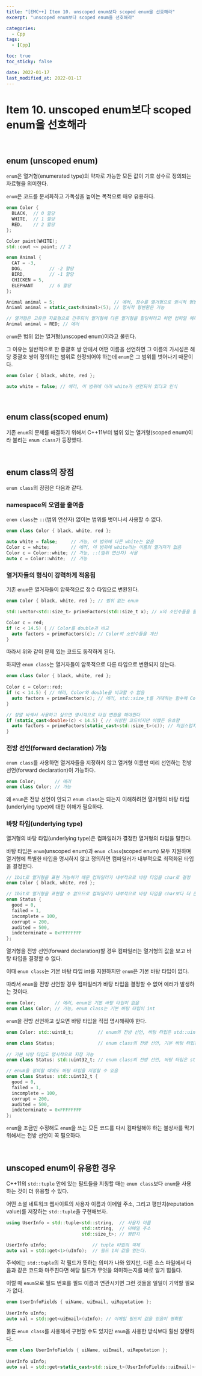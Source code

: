 ```yaml
---
title: "[EMC++] Item 10. unscoped enum보다 scoped enum을 선호해라"
excerpt: "unscoped enum보다 scoped enum을 선호해라"

categories:
  - Cpp
tags:
  - [Cpp]

toc: true
toc_sticky: false

date: 2022-01-17
last_modified_at: 2022-01-17
---
```


# Item 10. unscoped enum보다 scoped enum을 선호해라

<br>

## enum (unscoped enum)

`enum`은 열거형(enumerated type)의 약자로 가능한 모든 값이 기호 상수로 정의되는 자료형을 의미한다.

`enum`은 코드를 문서화하고 가독성을 높이는 목적으로 매우 유용하다.

```cpp
enum Color {
  BLACK,  // 0 할당
  WHITE,  // 1 할당 
  RED,    // 2 할당 
}; 

Color paint(WHITE);
std::cout << paint; // 2

enum Animal {
  CAT = -3, 
  DOG,          // -2 할당
  BIRD,         // -1 할당 
  CHICKEN = 5, 
  ELEPHANT      // 6 할당 
};

Animal animal = 5;                      // 에러, 정수를 열거형으로 암시적 형변환 불가
Aniaml animal = static_cast<Animal>(5); // 명시적 형변환은 가능

// 열거형은 고유한 자료형으로 간주되어 열거형에 다른 열거형을 할당하려고 하면 컴파일 에러가 발생한다
Animal animal = RED; // 에러
```

`enum`은 범위 없는 열거형(unscoped enum)이라고 불린다.

그 이유는 일반적으로 한 중괄호 쌍 안에서 어떤 이름을 선언하면 그 이름의 가시성은 해당 중괄호 쌍이 정의하는 범위로 한정되어야 하는데 `enum`은 그 범위를 벗어나기 때문이다.

```cpp
enum Color { black, white, red };

auto white = false; // 에러, 이 범위에 이미 white가 선언되어 있다고 인식
```

<br>

## enum class(scoped enum)

기존 `enum`의 문제를 해결하기 위해서 C++11부터 범위 있는 열거형(scoped enum)이라 불리는 `enum class`가 등장했다.

<br>

## enum class의 장점

`enum class`의 장점은 다음과 같다.

### namespace의 오염을 줄여줌

`enem class`는 `::`(범위 연산자) 없이는 범위를 벗어나서 사용할 수 없다.

```cpp
enum class Color { black, white, red }; 
 
auto white = false;     // 가능, 이 범위에 다른 white는 없음
Color c = white;        // 에러, 이 범위에 white라는 이름의 열거자가 없음
Color c = Color::white; // 가능, ::(범위 연산자) 사용
auto c = Color::white;  // 가능
```

### 열거자들의 형식이 강력하게 적용됨

기존 `enum`은 열거자들이 암묵적으로 정수 타입으로 변환된다.

```cpp
enum Color { black, white, red }; // 범위 없는 enum

std::vector<std::size_t> primeFactors(std::size_t x); // x의 소인수들을 돌려주는 함수

Color c = red; 
if (c < 14.5) { // Color를 double과 비교
  auto factors = primeFactors(c); // Color의 소인수들을 계산
}
```

따라서 위와 같이 문제 있는 코드도 동작하게 된다.

하지만 `enum class`는 열거자들이 암묵적으로 다른 타입으로 변환되지 않는다.

```cpp
enum class Color { black, white, red };
 
Color c = Color::red;
if (c < 14.5) { // 에러, Color와 double을 비교할 수 없음
  auto factors = primeFactors(c); // 에러, std::size_t를 기대하는 함수에 Color를 전달할 수 없음
}

// 정말 바꿔서 사용하고 싶으면 명시적으로 타입 변환을 해야한다
if (static_cast<double>(c) < 14.5) { // 이상한 코드이지만 어쨌든 유효함
  auto factors = primeFactors(static_cast<std::size_t>(c)); // 의심스럽지만 컴파일은 됨
}
```

### 전방 선언(forward declaration) 가능

`enum class`를 사용하면 열거자들을 지정하지 않고 열거형 이름만 미리 선언하는 전방 선언(forward declaration)이 가능하다.

```cpp
enum Color;       // 에러
enum class Color; // 가능
```

왜 `enum`은 전방 선언이 안되고 `enum class`는 되는지 이해하려면 열거형의 바탕 타입(underlying type)에 대한 이해가 필요하다.

### 바탕 타입(underlying type)

열거형의 바탕 타입(underlying type)은 컴파일러가 결정한 열거형의 타입을 말한다.

바탕 타입은 `enum`(unscoped enum)과 `enum class`(scoped enum) 모두 지원하며 열거형에 특별한 타입을 명시하지 않고 정의하면 컴파일러가 내부적으로 최적화된 타입을 결정한다.

```cpp
// 1bit로 열거형을 표현 가능하기 때문 컴파일러가 내부적으로 바탕 타입을 char로 결정
enum Color { black, white, red };

// 1bit로 열거형을 표현할 수 없으므로 컴파일러가 내부적으로 바탕 타입을 char보다 더 큰 타입으로 결정
enum Status {
  good = 0,
  failed = 1,
  incomplete = 100,
  corrupt = 200,
  audited = 500,
  indeterminate = 0xFFFFFFFF
};
```

열거형을 전방 선언(forward declaration)할 경우 컴파일러는 열거형의 값을 보고 바탕 타입을 결정할 수 없다.

이때 `enum class`는 기본 바탕 타입 int를 지원하지만 `enum`은 기본 바탕 타입이 없다.

따라서 `enum`을 전방 선언할 경우 컴파일러가 바탕 타입을 결정할 수 없어 에러가 발생하는 것이다.

```cpp
enum Color;       // 에러, enum은 기본 바탕 타입이 없음
enum class Color; // 가능, enum class는 기본 바탕 타입이 int
```

`enum`을 전방 선언하고 싶으면 바탕 타입을 직접 명시해줘야 한다.

```cpp
enum Color: std::uint8_t;         // enum의 전방 선언, 바탕 타입은 std::uint8_t

enum class Status;                // enum class의 전방 선언, 기본 바탕 타입은 int
 
// 기본 바탕 타입도 명시적으로 지정 가능
enum class Status: std::uint32_t; // enum class의 전방 선언, 바탕 타입은 std::uint32_t

// enum을 정의할 때에도 바탕 타입을 지정할 수 있음
enum class Status: std::uint32_t {
  good = 0,
  failed = 1,
  incomplete = 100,
  corrupt = 200,
  audited = 500,
  indeterminate = 0xFFFFFFFF
};
```

`enum`을 조금만 수정해도 `enum`을 쓰는 모든 코드를 다시 컴파일해야 하는 불상사를 막기 위해서는 전방 선언이 꼭 필요하다.

<br>

## unscoped enum이 유용한 경우

C++11의 `std::tuple` 안에 있는 필드들을 지칭할 때는 `enum class`보다 `enum`을 사용하는 것이 더 유용할 수 있다.

어떤 소셜 네트워크 웹사이트의 사용자 이름과 이메일 주소, 그리고 평판치(reputation value)를 저장하는 `std::tuple`을 구현해보자.

```cpp
using UserInfo = std::tuple<std::string,  // 사용자 이름
                            std::string,  // 이메일 주소
                            std::size_t>; // 평판치

UserInfo uInfo;                 // tuple 타입의 객체
auto val = std::get<1>(uInfo);  // 필드 1의 값을 얻는다.
```

주석에는 `std::tuple`의 각 필드가 뜻하는 의미가 나와 있지만, 다른 소스 파일에서 다음과 같은 코드와 마주친다면 해당 필드가 무엇을 의미하는지를 바로 알기 힘들다.

이럴 때 `enum`으로 필드 번호를 필드 이름과 연관시키면 그런 것들을 일일이 기억할 필요가 없다.

```cpp
enum UserInfoFields { uiName, uiEmail, uiReputation };
 
UserInfo uInfo; 
auto val = std::get<uiEmail>(uInfo); // 이메일 필드의 값을 얻음이 명확함
```

물론 `enum class`를 사용해서 구현할 수도 있지만 `enum`을 사용한 방식보다 훨씬 장황하다. 

```cpp
enum class UserInfoFields { uiName, uiEmail, uiReputation };
 
UserInfo uInfo;           
auto val = std::get<static_cast<std::size_t>(UserInfoFields::uiEmail)>(uInfo);
```

<br>